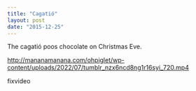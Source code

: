 ```yaml
---
title: "Cagatió"
layout: post
date: "2015-12-25"
---
```


The cagatió poos chocolate on Christmas Eve.

http://mananamanana.com/ohpiglet/wp-content/uploads/2022/07/tumblr_nzx6ncd8ng1r16syi_720.mp4

fixvideo

